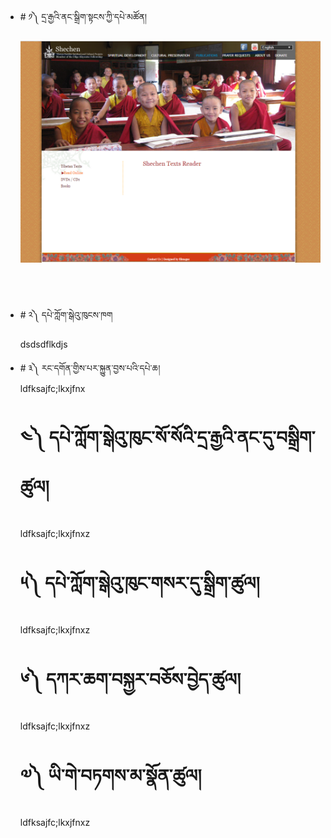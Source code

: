 <ul>
 <li># ༡༽ དྲ་རྒྱའི་ནང་སྒྲིག་སྟངས་ཀྱི་དཔེ་མཚོན།</li>

![image alt text](https://raw.githubusercontent.com/bdrc-reader/shechen/master/docs/img/Capture.PNG)

<br>
<br>
<br>

<li># ༢༽ དཔེ་ཀློག་སྒེའུ་ཁུངས་ཁག</li>

dsdsdflkdjs

<li># ༣༽ རང་དགོན་གྱིས་པར་སྐྱུན་བྱས་པའི་དཔེ་ཆ།</li>
ldfksajfc;lkxjfnx

# ༤༽ དཔེ་ཀློག་སྒེའུ་ཁུང་སོ་སོའི་དྲ་རྒྱའི་ནང་དུ་བསྒྲིག་ཚུལ།
ldfksajfc;lkxjfnxz

# ༥༽ དཔེ་ཀློག་སྒེའུ་ཁུང་གསར་དུ་སྒྲིག་ཚུལ།
ldfksajfc;lkxjfnxz

# ༦༽ དཀར་ཆག་བསྐྱར་བཅོས་བྱེད་ཚུལ།
ldfksajfc;lkxjfnxz

# ༧༽ ཡི་གེ་བཏགས་མ་སྣོན་ཚུལ།
ldfksajfc;lkxjfnxz
</ul>

</body>
</html>
